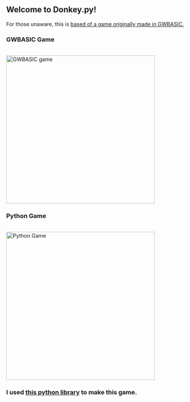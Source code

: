 ## Welcome to Donkey.py!
For those unaware, this is [based of a game originally made in GWBASIC.](https://www.pcjs.org/software/pcx86/app/ibm/basic/1.00/donkey/)

### GWBASIC Game
<br>
<img src="https://www.pcjs.org/software/pcx86/app/ibm/basic/1.00/donkey/images/screenshot.png" alt="GWBASIC game" width="400"/>

### Python Game
<br>
<img src="https://i.ibb.co/7CqQPbx/image.png" alt="Python Game" width="400"/>

### I used [this python library](https://github.com/electronstudio/raylib-python-cffi) to make this game.
